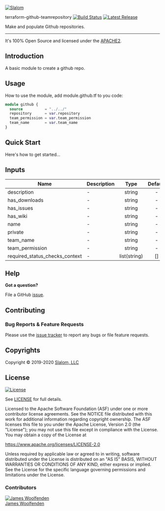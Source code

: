[![Slalom][logo]](https://slalom.com)

terraform-github-teamrepository [![Build Status](https://travis-ci.com/slalom-consulting-ltd/terraform-github-teamrepository.svg?branch=master)](https://travis-ci.com/slalom-consulting-ltd/terraform-github-teamrepository) [![Latest Release](https://img.shields.io/github/release/slalom-consulting-ltd/terraform-github-teamrepository.svg)](https://github.com/slalom-consulting-ltd/terraform-github-teamrepository/releases/latest)

Make and populate Github repositories.

---

It's 100% Open Source and licensed under the [APACHE2](LICENSE).

## Introduction

A basic module to create a github repo.

## Usage

How to use the module, add module.github.tf to you code:

```terraform
module github {
  source          = "../../"
  repository      = var.repository
  team_permission = var.team_permission
  team_name       = var.team_name
}

```

## Quick Start

Here's how to get started...

## Inputs

| Name | Description | Type | Default | Required |
|------|-------------|:----:|:-----:|:-----:|
| description | - | string | - | yes |
| has_downloads | - | string | - | yes |
| has_issues | - | string | - | yes |
| has_wiki | - | string | - | yes |
| name | - | string | - | yes |
| private | - | string | - | yes |
| team_name | - | string | - | yes |
| team_permission | - | string | - | yes |
| required_status_checks_context | - | list(string) | [] | no |

## Help

**Got a question?**

File a GitHub [issue](https://github.com/slalom-consulting-ltd/terraform-github-teamrepository/issues).

## Contributing

### Bug Reports & Feature Requests

Please use the [issue tracker](https://github.com/slalom-consulting-ltd/terraform-github-teamrepository/issues) to report any bugs or file feature requests.

## Copyrights

Copyright © 2019-2020 [Slalom, LLC](https://slalom.com)

## License

[![License](https://img.shields.io/badge/License-Apache%202.0-blue.svg)](https://opensource.org/licenses/Apache-2.0)

See [LICENSE](LICENSE) for full details.

Licensed to the Apache Software Foundation (ASF) under one
or more contributor license agreements.  See the NOTICE file
distributed with this work for additional information
regarding copyright ownership.  The ASF licenses this file
to you under the Apache License, Version 2.0 (the
"License"); you may not use this file except in compliance
with the License.  You may obtain a copy of the License at

<https://www.apache.org/licenses/LICENSE-2.0>

Unless required by applicable law or agreed to in writing,
software distributed under the License is distributed on an
"AS IS" BASIS, WITHOUT WARRANTIES OR CONDITIONS OF ANY
KIND, either express or implied.  See the License for the
specific language governing permissions and limitations
under the License.

### Contributors

[![James Woolfenden][jameswoolfenden_avatar]][jameswoolfenden_homepage]<br/>[James Woolfenden][jameswoolfenden_homepage]

[jameswoolfenden_homepage]: https://github.com/jameswoolfenden
[jameswoolfenden_avatar]: https://github.com/jameswoolfenden.png?size=150
[logo]: https://gist.githubusercontent.com/JamesWoolfenden/5c457434351e9fe732ca22b78fdd7d5e/raw/15933294ae2b00f5dba6557d2be88f4b4da21201/slalom-logo.png
[website]: https://slalom.com
[github]: https://github.com/jameswoolfenden
[linkedin]: https://www.linkedin.com/in/jameswoolfenden/
[twitter]: https://twitter.com/JimWoolfenden

[share_twitter]: https://twitter.com/intent/tweet/?text=terraform-github-teamrepository&url=https://github.com/slalom-consulting-ltd/terraform-github-teamrepository
[share_linkedin]: https://www.linkedin.com/shareArticle?mini=true&title=terraform-github-repository&url=https://github.com/slalom-consulting-ltd/terraform-github-teamrepository
[share_reddit]: https://reddit.com/submit/?url=https://github.com/slalom-consulting-ltd/terraform-github-teamrepository
[share_facebook]: https://facebook.com/sharer/sharer.php?u=https://github.com/slalom-consulting-ltd/terraform-github-teamrepository
[share_email]: mailto:?subject=terraform-github-repository&body=https://github.com/slalom-consulting-ltd/terraform-github-teamrepository
